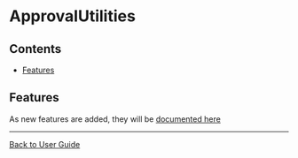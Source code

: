 <!--
GENERATED FILE - DO NOT EDIT
This file was generated by [MarkdownSnippets](https://github.com/SimonCropp/MarkdownSnippets).
Source File: /ApprovalUtilities/docs/mdsource/README.source.md
To change this file edit the source file and then run MarkdownSnippets.
-->

# ApprovalUtilities

<!-- toc -->
## Contents

  * [Features](#features)
<!-- endtoc -->


## Features

As new features are added, they will be [documented here](Features.md)


---

[Back to User Guide](/doc/README.md#top)
